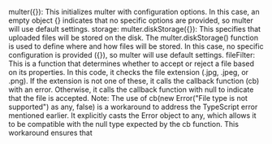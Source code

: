 multer({}): This initializes multer with configuration options. In this case, an empty object {} indicates that no specific options are provided, so multer will use default settings.
storage: multer.diskStorage({}): This specifies that uploaded files will be stored on the disk. The multer.diskStorage() function is used to define where and how files will be stored. In this case, no specific configuration is provided ({}), so multer will use default settings.
fileFilter: This is a function that determines whether to accept or reject a file based on its properties. In this code, it checks the file extension (.jpg, .jpeg, or .png). If the extension is not one of these, it calls the callback function (cb) with an error. Otherwise, it calls the callback function with null to indicate that the file is accepted.
Note: The use of cb(new Error("File type is not supported") as any, false) is a workaround to address the TypeScript error mentioned earlier. It explicitly casts the Error object to any, which allows it to be compatible with the null type expected by the cb function. This workaround ensures that 
